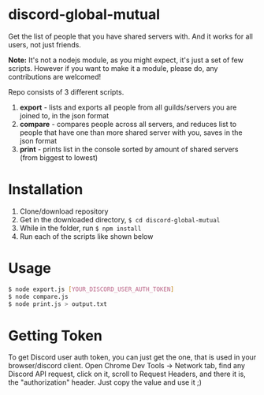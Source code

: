 # discord-global-mutual

Get the list of people that you have shared servers with. And it works for all users, not just friends.

**Note:** It's not a nodejs module, as you might expect, it's just a set of few scripts. However if you want to make it a module, please do, any contributions are welcomed!

Repo consists of 3 different scripts.

1. **export** - lists and exports all people from all guilds/servers you are joined to, in the json format
2. **compare** - compares people across all servers, and reduces list to people that have one than more shared server with you, saves in the json format
3. **print** - prints list in the console sorted by amount of shared servers (from biggest to lowest)

# Installation

1. Clone/download repository
2. Get in the downloaded directory, `$ cd discord-global-mutual`
2. While in the folder, run `$ npm install`
3. Run each of the scripts like shown below

# Usage

```sh
$ node export.js [YOUR_DISCORD_USER_AUTH_TOKEN]
$ node compare.js
$ node print.js > output.txt
```

# Getting Token

To get Discord user auth token, you can just get the one, that is used in your browser/discord client.
Open Chrome Dev Tools -> Network tab, find any Discord API request, click on it, scroll to Request Headers, and there it is, the "authorization" header.
Just copy the value and use it ;)
